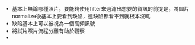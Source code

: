 - 基本上無論哪種照片，要能夠使用filter來過濾出想要的資訊的前提是，將圖片normalize後基本上要看到缺陷，連缺陷都看不到就根本沒輒
- 缺陷基本上可以被視為一個高頻訊號
- 將試片照片流程分離有助於觀察
- 
